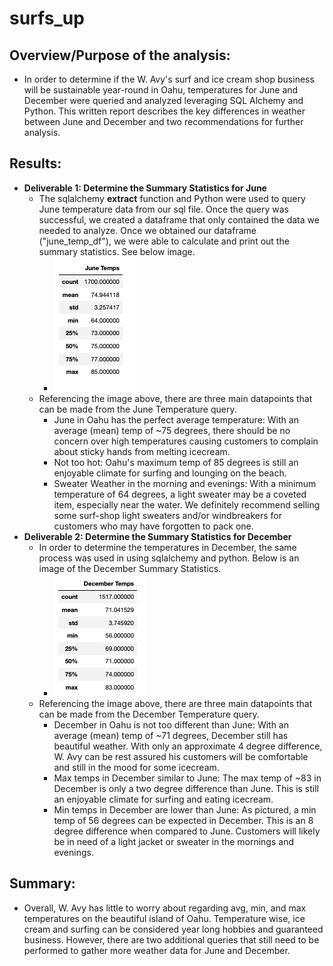 # surfs_up


## Overview/Purpose of the analysis: 
   * In order to determine if the W. Avy's surf and ice cream shop business will be sustainable year-round in Oahu, temperatures for June and December were queried and analyzed leveraging SQL Alchemy and Python. This written report describes the key differences in weather between June and December and two recommendations for further analysis.


## Results: 
   * **Deliverable 1: Determine the Summary Statistics for June**
     * The sqlalchemy **extract** function and Python were used to query June temperature data from our sql file. Once the query was successful, we created a dataframe that only contained the data we needed to analyze. Once we obtained our dataframe ("june_temp_df"), we were able to calculate and print out the summary statistics. See below image. 
       * ![June_temps_Summary](June_temps_Summary.png)   
     * Referencing the image above, there are three main datapoints that can be made from the June Temperature query. 
       * June in Oahu has the perfect average temperature: With an average (mean) temp of ~75 degrees, there should be no concern over high temperatures causing customers to complain about sticky hands from melting icecream. 
       * Not too hot: Oahu's maximum temp of 85 degrees is still an enjoyable climate for surfing and lounging on the beach. 
       * Sweater Weather in the morning and evenings: With a minimum temperature of 64 degrees, a light sweater may be a coveted item, especially near the water. We definitely recommend selling some surf-shop light sweaters and/or windbreakers for customers who may have forgotten to pack one.      
   *  **Deliverable 2: Determine the Summary Statistics for December**
      * In order to determine the temperatures in December, the same process was used in using sqlalchemy and python. Below is an image of the December Summary Statistics.
        * ![DEC_temps_Summary](Dec_temps_summary.png)
      * Referencing the image above, there are three main datapoints that can be made from the December Temperature query. 
        * December in Oahu is not too different than June: With an average (mean) temp of ~71 degrees, December still has beautiful weather. With only an approximate 4 degree difference, W. Avy can be rest assured his customers will be comfortable and still in the mood for some icecream. 
        * Max temps in December similar to June: The max temp of ~83 in December is only a two degree difference than June. This is still an enjoyable climate for surfing and eating icecream. 
        * Min temps in December are lower than June: As pictured, a min temp of 56 degrees can be expected in December. This is an 8 degree difference when compared to June. Customers will likely be in need of a light jacket or sweater in the mornings and evenings. 

## Summary: 
   * Overall, W. Avy has little to worry about regarding avg, min, and max temperatures on the beautiful island of Oahu. Temperature wise, ice cream and surfing can be considered year long hobbies and guaranteed business. However, there are two additional queries that still need to be performed to gather more weather data for June and December.
